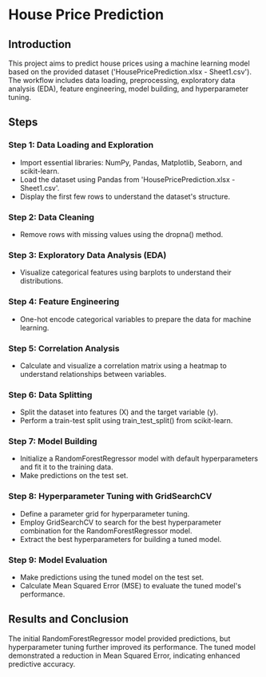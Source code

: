 # House Price Prediction

## Introduction

This project aims to predict house prices using a machine learning model based on the provided dataset ('HousePricePrediction.xlsx - Sheet1.csv'). The workflow includes data loading, preprocessing, exploratory data analysis (EDA), feature engineering, model building, and hyperparameter tuning.

## Steps

### Step 1: Data Loading and Exploration

- Import essential libraries: NumPy, Pandas, Matplotlib, Seaborn, and scikit-learn.
- Load the dataset using Pandas from 'HousePricePrediction.xlsx - Sheet1.csv'.
- Display the first few rows to understand the dataset's structure.

### Step 2: Data Cleaning

- Remove rows with missing values using the dropna() method.

### Step 3: Exploratory Data Analysis (EDA)

- Visualize categorical features using barplots to understand their distributions.

### Step 4: Feature Engineering

- One-hot encode categorical variables to prepare the data for machine learning.

### Step 5: Correlation Analysis

- Calculate and visualize a correlation matrix using a heatmap to understand relationships between variables.

### Step 6: Data Splitting

- Split the dataset into features (X) and the target variable (y).
- Perform a train-test split using train_test_split() from scikit-learn.

### Step 7: Model Building

- Initialize a RandomForestRegressor model with default hyperparameters and fit it to the training data.
- Make predictions on the test set.

### Step 8: Hyperparameter Tuning with GridSearchCV

- Define a parameter grid for hyperparameter tuning.
- Employ GridSearchCV to search for the best hyperparameter combination for the RandomForestRegressor model.
- Extract the best hyperparameters for building a tuned model.

### Step 9: Model Evaluation

- Make predictions using the tuned model on the test set.
- Calculate Mean Squared Error (MSE) to evaluate the tuned model's performance.

## Results and Conclusion

The initial RandomForestRegressor model provided predictions, but hyperparameter tuning further improved its performance. The tuned model demonstrated a reduction in Mean Squared Error, indicating enhanced predictive accuracy.
